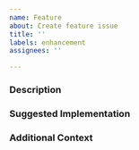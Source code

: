 ```yaml
---
name: Feature
about: Create feature issue
title: ''
labels: enhancement
assignees: ''

---
```


### Description
<!-- Describe the feature. -->

### Suggested Implementation
<!-- If you have an idea for how the feature can be implemented, provide it here. -->

### Additional Context
<!-- Any additional context or ideas that are related to this feature. -->
